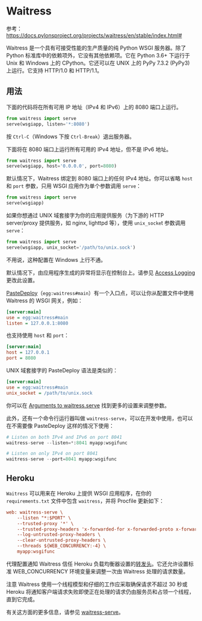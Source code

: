 # Waitress

参考：https://docs.pylonsproject.org/projects/waitress/en/stable/index.html#

Waitress 是一个具有可接受性能的生产质量的纯 Python WSGI 服务器。除了 Python 标准库中的依赖项外，它没有其他依赖项。它在 Python 3.6+ 下运行于 Unix 和 Windows 上的 CPython。它还可以在 UNIX 上的 PyPy 7.3.2 (PyPy3) 上运行。它支持 HTTP/1.0 和 HTTP/1.1。

## 用法

下面的代码将在所有可用 IP 地址（IPv4 和 IPv6）上的 8080 端口上运行。

```python
from waitress import serve
serve(wsgiapp, listen='*:8080')
```

按 `Ctrl-C`（Windows 下按 `Ctrl-Break`）退出服务器。

下面将在 8080 端口上运行所有可用的 IPv4 地址，但不是 IPv6 地址。

```python
from waitress import serve
serve(wsgiapp, host='0.0.0.0', port=8080)
```

默认情况下，Waitress 绑定到 8080 端口上的任何 IPv4 地址。你可以省略 `host` 和 `port` 参数，只用 WSGI 应用作为单个参数调用 `serve`：

```python
from waitress import serve
serve(wsgiapp)
```

如果你想通过 UNIX 域套接字为你的应用提供服务（为下游的 HTTP server/proxy 提供服务，如 nginx, lighttpd 等），使用 `unix_socke`t 参数调用 `serve`：

```python
from waitress import serve
serve(wsgiapp, unix_socket='/path/to/unix.sock')
```

不用说，这种配置在 Windows 上行不通。

默认情况下，由应用程序生成的异常将显示在控制台上。请参见 [Access Logging](https://docs.pylonsproject.org/projects/waitress/en/stable/logging.html#access-logging) 更改此设置。

[PasteDeploy](https://docs.pylonsproject.org/projects/waitress/en/stable/glossary.html#term-pastedeploy)（`egg:waitress#main`）有一个入口点，可以让你从配置文件中使用 Waitress 的 WSGI 网关，例如：

```ini
[server:main]
use = egg:waitress#main
listen = 127.0.0.1:8080
```

也支持使用 `host` 和 `port`：

```ini
[server:main]
host = 127.0.0.1
port = 8080
```

UNIX 域套接字的 PasteDeploy 语法是类似的：

```ini
[server:main]
use = egg:waitress#main
unix_socket = /path/to/unix.sock
```

你可以在 [Arguments to waitress.serve](https://docs.pylonsproject.org/projects/waitress/en/stable/arguments.html#arguments) 找到更多的设置来调整参数。

此外，还有一个命令行运行器叫做 `waitress-serve`，可以在开发中使用，也可以在不需要像 PasteDeploy 这样的情况下使用：

```python
# Listen on both IPv4 and IPv6 on port 8041
waitress-serve --listen=*:8041 myapp:wsgifunc

# Listen on only IPv4 on port 8041
waitress-serve --port=8041 myapp:wsgifunc
```

## Heroku

`Waitress` 可以用来在 Heroku 上提供 WSGI 应用程序，在你的 `requirements.txt` 文件中包含 `waitress`，并将 Procfile 更新如下：

```ini
web: waitress-serve \
    --listen "*:$PORT" \
    --trusted-proxy '*' \
    --trusted-proxy-headers 'x-forwarded-for x-forwarded-proto x-forwarded-port' \
    --log-untrusted-proxy-headers \
    --clear-untrusted-proxy-headers \
    --threads ${WEB_CONCURRENCY:-4} \
    myapp:wsgifunc
```

代理配置通知 Waitress 信任 Heroku 负载均衡器设置的[转发头](https://devcenter.heroku.com/articles/http-routing#heroku-headers)。它还允许设置标准 WEB_CONCURRENCY 环境变量来调整一次由 Waitress 处理的请求数量。

注意 Waitress 使用一个线程模型和仔细的工作应采取确保请求不超过 30 秒或 Heroku 将通知客户端请求失败即使正在处理的请求仍由服务员和占领一个线程，直到它完成。

有关这方面的更多信息，请参见 [waitress-serve](https://docs.pylonsproject.org/projects/waitress/en/stable/runner.html#runner)。